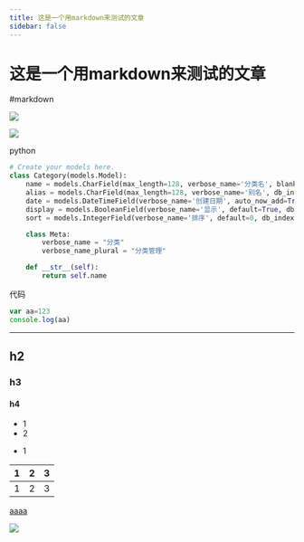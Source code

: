 ```yaml
---
title: 这是一个用markdown来测试的文章
sidebar: false
---
```


# 这是一个用markdown来测试的文章

#markdown

![](https://oss.88cto.com/wKrNpZrx.png)

![](https://oss.88cto.com/P2KoFzbw.jpeg)

python
```python
# Create your models here.
class Category(models.Model):
    name = models.CharField(max_length=128, verbose_name='分类名', blank=False, null=False)
    alias = models.CharField(max_length=128, verbose_name='别名', db_index=True)
    date = models.DateTimeField(verbose_name='创建日期', auto_now_add=True)
    display = models.BooleanField(verbose_name='显示', default=True, db_index=True)
    sort = models.IntegerField(verbose_name='排序', default=0, db_index=True)

    class Meta:
        verbose_name = "分类"
        verbose_name_plural = "分类管理"

    def __str__(self):
        return self.name
```

代码

```javascript
var aa=123
console.log(aa)
```

---
## h2
### h3
#### h4

+ 1
+ 2
- 1

|1|2|3|
|---|---|---|
|1|2|3|

[aaaa](#aaa)

![](https://ss0.baidu.com/6ONWsjip0QIZ8tyhnq/it/u=2795980557,2077253840&fm=58&bpow=1024&bpoh=1664)


